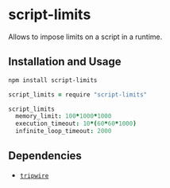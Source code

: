 # script-limits
Allows to impose limits on a script in a runtime.

## Installation and Usage

```bash
npm install script-limits
```

```coffeescript
script_limits = require "script-limits"

script_limits
  memory_limit: 100*1000*1000
  execution_timeout: 10*(60*60*1000)
  infinite_loop_timeout: 2000
```

## Dependencies
- [`tripwire`](github.com/tjanczuk/tripwire)